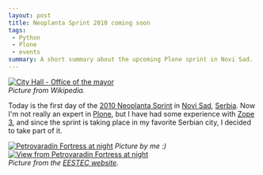 ```yaml
---
layout: post
title: Neoplanta Sprint 2010 coming soon
tags:
 - Python
 - Plone
 - events
summary: A short summary about the upcoming Plone sprint in Novi Sad.
---
```


<div class="center right">
  <a href="http://en.wikipedia.org/wiki/File:NoviSadCityHall.jpg"><img src="http://upload.wikimedia.org/wikipedia/en/thumb/b/bd/NoviSadCityHall.jpg/250px-NoviSadCityHall.jpg" alt="City Hall - Office of the mayor"/></a>
  <br/>
  <em>Picture from Wikipedia.</em>
</div>

Today is the first day of the [2010 Neoplanta
Sprint](http://www.coactivate.org/projects/neoplanta-sprint) in [Novi
Sad](http://en.wikipedia.org/wiki/Novi_Sad),
[Serbia](http://en.wikipedia.org/wiki/Serbia). Now I'm not really an expert in
[Plone](http://plone.org/), but I have had some experience with [Zope
3](http://www.zope.org/Products/Zope3), and since the sprint is taking place in
my favorite Serbian city, I decided to take part of it.

<div class="center">
  <a href="http://lh5.ggpht.com/_ECkYvml2zGc/S1m_TclasrI/AAAAAAAAPsM/uuzkkY6VcLo/tvrdava-at-night.png.jpg"><img src="http://lh5.ggpht.com/_ECkYvml2zGc/S1m_TclasrI/AAAAAAAACnA/lfF2CR7sNWs/s800/tvrdava-at-night.png.jpg" alt="Petrovaradin Fortress at night"/></a>
  <em>Picture by me :)</em>
  <br/>
</div>

<div class="center">
  <a href="http://eestec.net/news-and-offers/ecm-2010-in-general"><img src="http://eestec.net/news-and-offers/novisadnocu.jpg/image_large" alt="View from Petrovaradin Fortress at night"/></a>
  <br/>
  <em>Picture from the <a href="http://eestec.net/news-and-offers/ecm-2010-in-general">EESTEC website</a>.</em>
</div>
